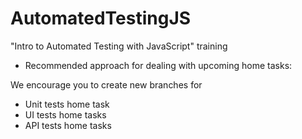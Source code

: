 # AutomatedTestingJS
"Intro to Automated Testing with JavaScript"  training

* Recommended approach for dealing with upcoming home tasks:

We encourage you to create new branches for

- Unit tests home task
- UI tests home tasks
- API tests home tasks